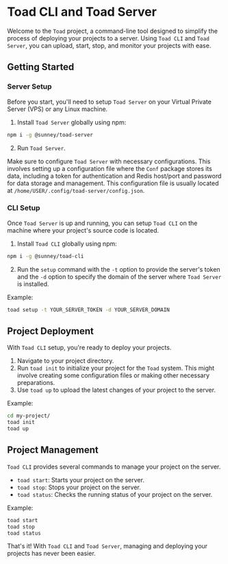 # Toad CLI and Toad Server

Welcome to the `Toad` project, a command-line tool designed to simplify the process of deploying your projects to a server. Using `Toad CLI` and `Toad Server`, you can upload, start, stop, and monitor your projects with ease.

## Getting Started

### Server Setup

Before you start, you'll need to setup `Toad Server` on your Virtual Private Server (VPS) or any Linux machine.

1. Install `Toad Server` globally using npm:

```sh
npm i -g @sunney/toad-server
```

2. Run `Toad Server`.

Make sure to configure `Toad Server` with necessary configurations. This involves setting up a configuration file where the `Conf` package stores its data, including a token for authentication and Redis host/port and password for data storage and management. This configuration file is usually located at `/home/USER/.config/toad-server/config.json`.

### CLI Setup

Once `Toad Server` is up and running, you can setup `Toad CLI` on the machine where your project's source code is located.

1. Install `Toad CLI` globally using npm:

```sh
npm i -g @sunney/toad-cli
```

2. Run the `setup` command with the `-t` option to provide the server's token and the `-d` option to specify the domain of the server where `Toad Server` is installed.

Example:

```sh
toad setup -t YOUR_SERVER_TOKEN -d YOUR_SERVER_DOMAIN
```

## Project Deployment

With `Toad CLI` setup, you're ready to deploy your projects.

1. Navigate to your project directory.
2. Run `toad init` to initialize your project for the `Toad` system. This might involve creating some configuration files or making other necessary preparations.
3. Use `toad up` to upload the latest changes of your project to the server.

Example:

```sh
cd my-project/
toad init
toad up
```

## Project Management

`Toad CLI` provides several commands to manage your project on the server.

- `toad start`: Starts your project on the server.
- `toad stop`: Stops your project on the server.
- `toad status`: Checks the running status of your project on the server.

Example:

```sh
toad start
toad stop
toad status
```

That's it! With `Toad CLI` and `Toad Server`, managing and deploying your projects has never been easier.
